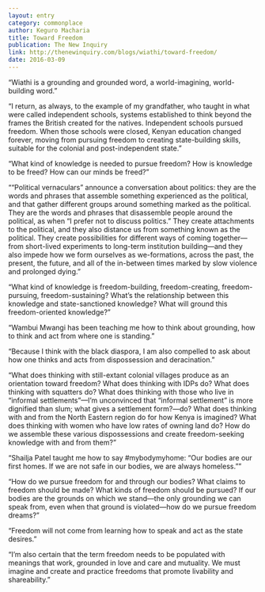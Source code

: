 ```yaml
---
layout: entry
category: commonplace
author: Keguro Macharia
title: Toward Freedom
publication: The New Inquiry
link: http://thenewinquiry.com/blogs/wiathi/toward-freedom/
date: 2016-03-09
---
```


“Wiathi is a grounding and grounded word, a world-imagining, world-building word.”

“I return, as always, to the example of my grandfather, who taught in what were called independent schools, systems established to think beyond the frames the British created for the natives. Independent schools pursued freedom. When those schools were closed, Kenyan education changed forever, moving from pursuing freedom to creating state-building skills, suitable for the colonial and post-independent state.”

“What kind of knowledge is needed to pursue freedom? How is knowledge to be freed? How can our minds be freed?”

““Political vernaculars” announce a conversation about politics: they are the words and phrases that assemble something experienced as the political, and that gather different groups around something marked as the political. They are the words and phrases that disassemble people around the political, as when “I prefer not to discuss politics.” They create attachments to the political, and they also distance us from something known as the political. They create possibilities for different ways of coming together—from short-lived experiments to long-term institution building—and they also impede how we form ourselves as we-formations, across the past, the present, the future, and all of the in-between times marked by slow violence and prolonged dying.”

“What kind of knowledge is freedom-building, freedom-creating, freedom-pursuing, freedom-sustaining? What’s the relationship between this knowledge and state-sanctioned knowledge? What will ground this freedom-oriented knowledge?”

“Wambui Mwangi has been teaching me how to think about grounding, how to think and act from where one is standing.”

“Because I think with the black diaspora, I am also compelled to ask about how one thinks and acts from dispossession and deracination.”

“What does thinking with still-extant colonial villages produce as an orientation toward freedom? What does thinking with IDPs do? What does thinking with squatters do? What does thinking with those who live in “informal settlements”—I’m unconvinced that “informal settlement” is more dignified than slum; what gives a settlement form?—do? What does thinking with and from the North Eastern region do for how Kenya is imagined? What does thinking with women who have low rates of owning land do? How do we assemble these various dispossessions and create freedom-seeking knowledge with and from them?”

“Shailja Patel taught me how to say #mybodymyhome: “Our bodies are our first homes. If we are not safe in our bodies, we are always homeless.””

“How do we pursue freedom for and through our bodies? What claims to freedom should be made? What kinds of freedom should be pursued? If our bodies are the grounds on which we stand—the only grounding we can speak from, even when that ground is violated—how do we pursue freedom dreams?”

“Freedom will not come from learning how to speak and act as the state desires.”

“I’m also certain that the term freedom needs to be populated with meanings that work, grounded in love and care and mutuality. We must imagine and create and practice freedoms that promote livability and shareability.”


